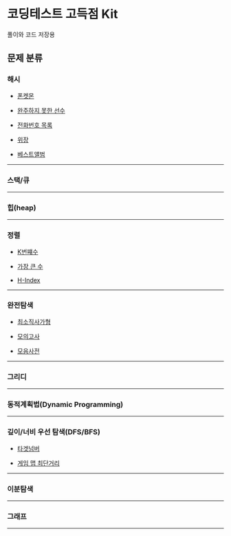 # 코딩테스트 고득점 Kit

풀이와 코드 저장용
<br/>

## 문제 분류

### 해시

- [폰켓몬](https://github.com/BOLTB0X/Swift_Study/blob/main/고득점%20kit/해시/폰켓몬/README.md)
  <br/>

- [완주하지 못한 선수]()
  <br/>

- [전화번호 목록]()
  <br/>

- [위장]()
  <br/>

- [베스트앨범]()
  <br/>

---

### 스택/큐

---

### 힙(heap)

---

### 정렬

- [K번쨰수](https://github.com/BOLTB0X/Swift_Study/tree/main/고득점%20kit/정렬/K번째수)
  <br/>

- [가장 큰 수](https://github.com/BOLTB0X/Swift_Study/blob/main/고득점%20kit/정렬/가장%20큰%20수/README.md)
  <br/>

- [H-Index](https://github.com/BOLTB0X/Swift_Study/tree/main/고득점%20kit/정렬/H-Index)
  <br/>

---

### 완전탐색

- [최소직사가형](https://github.com/BOLTB0X/Swift_Study/tree/main/고득점%20kit/완전탐색/최소직사각형)
  <br/>

- [모의고사](https://github.com/BOLTB0X/Swift_Study/tree/main/고득점%20kit/완전탐색/모의고사)
  <br/>

- [모음사전](https://github.com/BOLTB0X/Swift_Study/tree/main/고득점%20kit/완전탐색/모음%20사전)
  <br/>

---

### 그리디

---

### 동적계획법(Dynamic Programming)

---

### 깊이/너비 우선 탐색(DFS/BFS)

- [타겟넘버](https://github.com/BOLTB0X/Swift_Study/tree/main/고득점%20kit/DFSBFS/타겟%20넘버)
  <br/>

- [게임 맵 최단거리](https://github.com/BOLTB0X/Swift_Study/tree/main/고득점%20kit/DFSBFS/게임%20맵%20최단거리)
  <br/>

---

### 이분탐색

---

### 그래프

---
